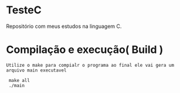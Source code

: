 # TesteC

Repositório com meus estudos na linguagem C.

# Compilação e execução( Build )
    Utilize o make para compialr o programa ao final ele vai gera um arquivo main executavel
```
 make all
 ./main
```